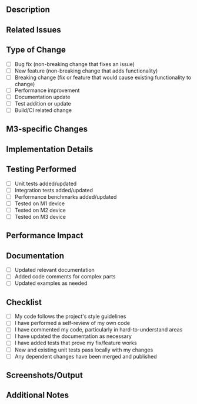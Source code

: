 ## Description
<!-- Describe the purpose of this PR in clear, concise language -->

## Related Issues
<!-- Reference any issues that this PR addresses or is related to, e.g., "Fixes #123" or "Related to #456" -->

## Type of Change
<!-- Check all that apply by replacing [ ] with [x] -->
- [ ] Bug fix (non-breaking change that fixes an issue)
- [ ] New feature (non-breaking change that adds functionality)
- [ ] Breaking change (fix or feature that would cause existing functionality to change)
- [ ] Performance improvement
- [ ] Documentation update
- [ ] Test addition or update
- [ ] Build/CI related change

## M3-specific Changes
<!-- If this PR includes M3-specific optimizations, please describe them here -->

## Implementation Details
<!-- Provide a high-level overview of the implementation -->

## Testing Performed
<!-- Describe the testing you've done to validate your changes -->
- [ ] Unit tests added/updated
- [ ] Integration tests added/updated
- [ ] Performance benchmarks added/updated
- [ ] Tested on M1 device
- [ ] Tested on M2 device
- [ ] Tested on M3 device

## Performance Impact
<!-- If applicable, describe the performance impact of your changes -->

## Documentation
<!-- If applicable, describe documentation changes needed -->
- [ ] Updated relevant documentation
- [ ] Added code comments for complex parts
- [ ] Updated examples as needed

## Checklist
<!-- Check all that apply by replacing [ ] with [x] -->
- [ ] My code follows the project's style guidelines
- [ ] I have performed a self-review of my own code
- [ ] I have commented my code, particularly in hard-to-understand areas
- [ ] I have updated the documentation as necessary
- [ ] I have added tests that prove my fix/feature works
- [ ] New and existing unit tests pass locally with my changes
- [ ] Any dependent changes have been merged and published

## Screenshots/Output
<!-- If applicable, add screenshots or sample output to help explain your changes -->

## Additional Notes
<!-- Any additional information that might be helpful for reviewers --> 